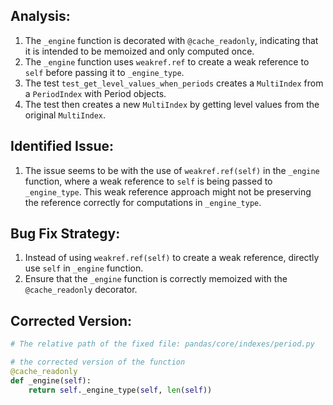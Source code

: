 ## Analysis:
1. The `_engine` function is decorated with `@cache_readonly`, indicating that it is intended to be memoized and only computed once.
2. The `_engine` function uses `weakref.ref` to create a weak reference to `self` before passing it to `_engine_type`.
3. The test `test_get_level_values_when_periods` creates a `MultiIndex` from a `PeriodIndex` with Period objects.
4. The test then creates a new `MultiIndex` by getting level values from the original `MultiIndex`.

## Identified Issue:
1. The issue seems to be with the use of `weakref.ref(self)` in the `_engine` function, where a weak reference to `self` is being passed to `_engine_type`. This weak reference approach might not be preserving the reference correctly for computations in `_engine_type`.

## Bug Fix Strategy:
1. Instead of using `weakref.ref(self)` to create a weak reference, directly use `self` in `_engine` function.
2. Ensure that the `_engine` function is correctly memoized with the `@cache_readonly` decorator.

## Corrected Version:
```python
# The relative path of the fixed file: pandas/core/indexes/period.py

# the corrected version of the function
@cache_readonly
def _engine(self):
    return self._engine_type(self, len(self))
```
